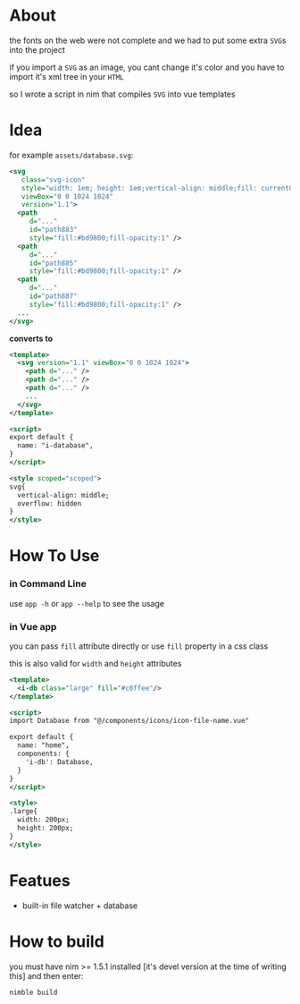 # About
the fonts on the web were not complete and we had to put some extra `SVG`s into the project

if you import a `SVG` as an image, you cant change it's color and you have to import it's xml tree in your `HTML`

so I wrote a script in nim that compiles `SVG` into vue templates

# Idea

for example `assets/database.svg`:
```xml
<svg
   class="svg-icon"
   style="width: 1em; height: 1em;vertical-align: middle;fill: currentColor;overflow: hidden;"
   viewBox="0 0 1024 1024"
   version="1.1">
  <path
     d="..."
     id="path883"
     style="fill:#bd9800;fill-opacity:1" />
  <path
     d="..."
     id="path885"
     style="fill:#bd9800;fill-opacity:1" />
  <path
     d="..."
     id="path887"
     style="fill:#bd9800;fill-opacity:1" />
  ...
</svg>
```

**converts to**

```xml
<template>
  <svg version="1.1" viewBox="0 0 1024 1024">
    <path d="..." />
    <path d="..." />
    <path d="..." />
    ...
  </svg>
</template>

<script>
export default {
  name: "i-database",
}
</script>

<style scoped="scoped">
svg{
  vertical-align: middle;
  overflow: hidden
}
</style>
```

# How To Use

### in Command Line
use `app -h` or `app --help` to see the usage

### in Vue app
you can pass `fill` attribute directly or use `fill` property in a css class

this is also valid for `width` and `height` attributes

```xml
<template>
  <i-db class="large" fill="#c0ffee"/>
</template>

<script>
import Database from "@/components/icons/icon-file-name.vue"

export default {
  name: "home",
  components: {
    'i-db': Database,
  }
}
</script>

<style>
.large{
  width: 200px;
  height: 200px;
}
</style>
```

# Featues
- built-in file watcher + database

# How to build
you must have nim >= 1.5.1 installed [it's devel version at the time of writing this]
and then enter:
```
nimble build
```